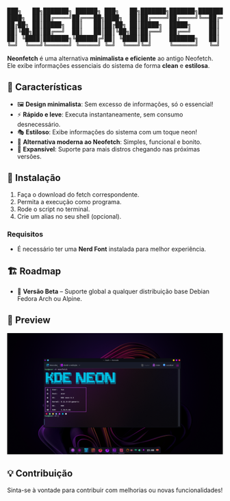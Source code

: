 <pre>
███╗   ██╗███████╗ ██████╗ ███╗   ██╗███████╗███████╗████████╗ ██████╗██╗  ██╗
████╗  ██║██╔════╝██╔═══██╗████╗  ██║██╔════╝██╔════╝╚══██╔══╝██╔════╝██║  ██║
██╔██╗ ██║█████╗  ██║   ██║██╔██╗ ██║█████╗  █████╗     ██║   ██║     ███████║
██║╚██╗██║██╔══╝  ██║   ██║██║╚██╗██║██╔══╝  ██╔══╝     ██║   ██║     ██╔══██║
██║ ╚████║███████╗╚██████╔╝██║ ╚████║██║     ███████╗   ██║   ╚██████╗██║  ██║
╚═╝  ╚═══╝╚══════╝ ╚═════╝ ╚═╝  ╚═══╝╚═╝     ╚══════╝   ╚═╝    ╚═════╝╚═╝  ╚═╝
</pre>
**Neonfetch** é uma alternativa **minimalista e eficiente** ao antigo Neofetch. Ele exibe informações essenciais do sistema de forma **clean** e **estilosa**.

## 🎨 Características

- 🖼 **Design minimalista**: Sem excesso de informações, só o essencial!
- ⚡ **Rápido e leve**: Executa instantaneamente, sem consumo desnecessário.
- 🎭 **Estiloso**: Exibe informações do sistema com um toque neon!
- 💙 **Alternativa moderna ao Neofetch**: Simples, funcional e bonito.
- 🚀 **Expansível**: Suporte para mais distros chegando nas próximas versões.

## 🔧 Instalação

1. Faça o download do fetch correspondente.
2. Permita a execução como programa.
3. Rode o script no terminal.
4. Crie um alias no seu shell (opcional).

### **Requisitos**
- É necessário ter uma **Nerd Font** instalada para melhor experiência.

## 🏗 Roadmap

- 🚀 **Versão Beta** – Suporte global a qualquer distribuição base Debian Fedora Arch ou Alpine.

## 📸 Preview

![Screenshot](screenshot.png)

## 💡 Contribuição

Sinta-se à vontade para contribuir com melhorias ou novas funcionalidades!


